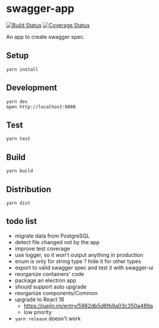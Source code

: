 # swagger-app

[![Build Status](https://travis-ci.org/tylerlong/swagger-app.svg?branch=master)](https://travis-ci.org/tylerlong/swagger-app)
[![Coverage Status](https://coveralls.io/repos/github/tylerlong/swagger-app/badge.svg?branch=master)](https://coveralls.io/github/tylerlong/swagger-app?branch=master)

An app to create swagger spec.


## Setup

```
yarn install
```


## Development

```
yarn dev
open http://localhost:8080
```


## Test

```
yarn test
```


## Build

```
yarn build
```


## Distribution

```
yarn dist
```


## todo list

- migrate data from PostgreSQL
- detect file changed not by the app
- improve test coverage
- use logger, so it won't output anything in production
- enum is only for string type ? hide it for other types
- export to valid swagger spec and test it with swagger-ui
- reorganize containers' code
- package an electron app
- should support auto upgrade
- reorganize components/Common
- upgrade to React 16
    - https://juejin.im/entry/5982db5d6fb9a03c350a489a
    - low priority
- `yarn release` doesn't work
